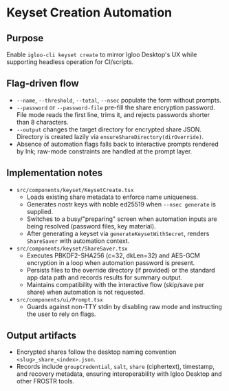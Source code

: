 # Keyset Creation Automation

## Purpose
Enable `igloo-cli keyset create` to mirror Igloo Desktop's UX while supporting headless operation for CI/scripts.

## Flag-driven flow
- `--name`, `--threshold`, `--total`, `--nsec` populate the form without prompts.
- `--password` or `--password-file` pre-fill the share encryption password. File mode reads the first line, trims it, and rejects passwords shorter than 8 characters.
- `--output` changes the target directory for encrypted share JSON. Directory is created lazily via `ensureShareDirectory(dirOverride)`.
- Absence of automation flags falls back to interactive prompts rendered by Ink; raw-mode constraints are handled at the prompt layer.

## Implementation notes
- `src/components/keyset/KeysetCreate.tsx`
  - Loads existing share metadata to enforce name uniqueness.
  - Generates nostr keys with noble ed25519 when `--nsec generate` is supplied.
  - Switches to a busy/"preparing" screen when automation inputs are being resolved (password files, key material).
  - After generating a keyset via `generateKeysetWithSecret`, renders `ShareSaver` with automation context.
- `src/components/keyset/ShareSaver.tsx`
  - Executes PBKDF2-SHA256 (c=32, dkLen=32) and AES-GCM encryption in a loop when automation password is present.
  - Persists files to the override directory (if provided) or the standard app data path and records results for summary output.
  - Maintains compatibility with the interactive flow (skip/save per share) when automation is not requested.
- `src/components/ui/Prompt.tsx`
  - Guards against non-TTY stdin by disabling raw mode and instructing the user to rely on flags.

## Output artifacts
- Encrypted shares follow the desktop naming convention `<slug>_share_<index>.json`.
- Records include `groupCredential`, `salt`, `share` (ciphertext), timestamp, and recovery metadata, ensuring interoperability with Igloo Desktop and other FROSTR tools.
